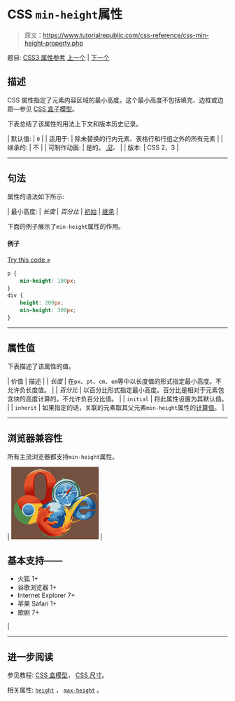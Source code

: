 # CSS `min-height`属性

> 原文：<https://www.tutorialrepublic.com/css-reference/css-min-height-property.php>

题目: [CSS3 属性参考](css3-properties.php) [上一个](css-max-width-property.php) | [下一个](css-min-width-property.php)

## 描述

CSS 属性指定了元素内容区域的最小高度。这个最小高度不包括填充、边框或边距—参见 [CSS 盒子模型](../css-tutorial/css-box-model.php)。

下表总结了该属性的用法上下文和版本历史记录。

| 默认值: | `0` |
| 适用于: | 除未替换的行内元素、表格行和行组之外的所有元素 |
| 继承的: | 不 |
| 可制作动画: | 是的。 [*见*](css-animatable-properties.php)*。* |
| 版本: | CSS 2，3 |

* * *

## 句法

属性的语法如下所示:

| 最小高度: | *长度* &#124; *百分比* &#124; [初始](../definitions.php#initial) &#124; [继承](../definitions.php#inherit) |

下面的例子展示了`min-height`属性的作用。

#### 例子

[Try this code »](../codelab.php?topic=css&file=min-height-property "Try this code using online Editor")

```css
p {
    min-height: 100px;
}
div {
    height: 200px;
    min-height: 300px;
}
```

* * *

## 属性值

下表描述了该属性的值。

| 价值 | 描述 |
| *长度* | 在`px`、`pt`、`cm`、`em`等中以长度值的形式指定最小高度。不允许负长度值。 |
| *百分比* | 以百分比形式指定最小高度。百分比是相对于元素包含块的高度计算的。不允许负百分比值。 |
| `initial` | 将此属性设置为其默认值。 |
| `inherit` | 如果指定的话，关联的元素取其父元素`min-height`属性的[计算值](../definitions.php#computed-value)。 |

* * *

## 浏览器兼容性

所有主流浏览器都支持`min-height`属性。

| ![Browsers Icon](img/e9331123c77668c1832e541c2fca1002.png) | 

## 基本支持——

*   火狐 1+
*   谷歌浏览器 1+
*   Internet Explorer 7+
*   苹果 Safari 1+
*   歌剧 7+

 |

* * *

## 进一步阅读

参见教程: [CSS 盒模型](../css-tutorial/css-box-model.php)， [CSS 尺寸](../css-tutorial/css-dimension.php)。

相关属性: [`height`](css-height-property.php) ， [`max-height`](css-max-height-property.php) 。